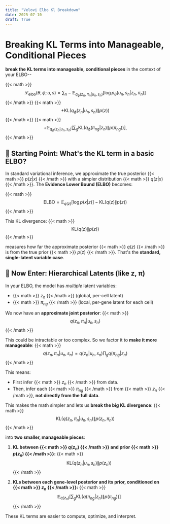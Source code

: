 ```yaml
---
title: "Velovi Elbo Kl Breakdown"
date: 2025-07-10
draft: True
---
```


# Breaking KL Terms into Manageable, Conditional Pieces

**break the KL terms into manageable, conditional pieces** in the context of your ELBO--

{{< math >}} $$\mathcal{L}_{\text{elbo}}(\theta, \phi; u, s) = \sum_n - \mathbb{E}_{q_\phi(z_n, \pi_n | u_n, s_n)} [\log p_\theta(u_n, s_n | z_n, \pi_n)]$$ {{< /math >}}
{{< math >}} $$+ \text{KL} (q_\phi(z_n | u_n, s_n) \| p(z))$$ {{< /math >}}
{{< math >}} $$+ \mathbb{E}_{q_\phi(z_n | u_n, s_n)} \left[\sum_g \text{KL} (q_\phi(\pi_{ng} | z_n) \| p(\pi_{ng}))\right], \tag{26}$$ {{< /math >}}

## 🔁 Starting Point: What's the KL term in a basic ELBO?

In standard variational inference, we approximate the true posterior {{< math >}} $p(z|x)$ {{< /math >}} with a simpler distribution {{< math >}} $q(z|x)$ {{< /math >}}. The **Evidence Lower Bound (ELBO)** becomes:

{{< math >}} $$ \text{ELBO} = \mathbb{E}_{q(z)}[\log p(x | z)] - \text{KL}(q(z) \| p(z)) $$ {{< /math >}}

This KL divergence:
{{< math >}} $$ \text{KL}(q(z) \| p(z)) $$ {{< /math >}}

measures how far the approximate posterior {{< math >}} $q(z)$ {{< /math >}} is from the true prior {{< math >}} $p(z)$ {{< /math >}}. That's the **standard, single-latent variable case**.

## 🌿 Now Enter: Hierarchical Latents (like z, π)

In your ELBO, the model has *multiple* latent variables:
* {{< math >}} $z_n$ {{< /math >}} (global, per-cell latent)
* {{< math >}} $\pi_{ng}$ {{< /math >}} (local, per-gene latent for each cell)

We now have an **approximate joint posterior**:
{{< math >}} $$ q(z_n, \pi_n | u_n, s_n) $$ {{< /math >}}

This could be intractable or too complex. So we factor it to **make it more manageable**:
{{< math >}} $$ q(z_n, \pi_n | u_n, s_n) = q(z_n | u_n, s_n) \prod_g q(\pi_{ng} | z_n) $$ {{< /math >}}

This means:
* First infer {{< math >}} $z_n$ {{< /math >}} from data.
* Then, infer each {{< math >}} $\pi_{ng}$ {{< /math >}} from {{< math >}} $z_n$ {{< /math >}}, **not directly from the full data**.

This makes the math simpler and lets us **break the big KL divergence**:
{{< math >}} $$ \text{KL}(q(z_n, \pi_n | u_n, s_n) \| p(z_n, \pi_n)) $$ {{< /math >}}

into **two smaller, manageable pieces**:

1. **KL between {{< math >}} $q(z_n)$ {{< /math >}} and prior {{< math >}} $p(z_n)$ {{< /math >}}:**
   {{< math >}} $$ \text{KL}(q(z_n | u_n, s_n) \| p(z_n)) $$ {{< /math >}}

2. **KLs between each gene-level posterior and its prior, conditioned on {{< math >}} $z_n$ {{< /math >}}:**
   {{< math >}} $$ \mathbb{E}_{q(z_n)} \left[ \sum_g \text{KL}(q(\pi_{ng} | z_n) \| p(\pi_{ng})) \right] $$ {{< /math >}}

These KL terms are easier to compute, optimize, and interpret.